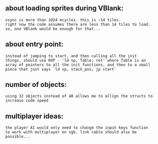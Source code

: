## about loading sprites during VBlank:
	vsync is more than 1024 mcycles. this is ~14 tiles.
	right now the code assumes there are less than 14 tiles to load.
	so, one VBlank would be enough for that...
## about entry point:
	instead of jumping to start, and then calling all the init
	things,	should use ROP - 'ld sp, Table; ret' where Table is an
	array of pointers to all the init functions, and then to a small
	piece that just says `ld sp, stack_pos; jp start`
## number of objects:
	using 32 objects instead of 40 allows me to allign the structs to
	increase code speed
## multiplayer ideas:
	the player AI would only need to change the input keys function
	to work with multiplayer on sgb. link cable should also be
	possible...
